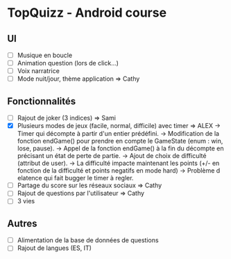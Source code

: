 # TopQuizz - Android course

## UI
- [ ] Musique en boucle
- [ ] Animation question (lors de click...)
- [ ] Voix narratrice
- [ ] Mode nuit/jour, thème application => Cathy

## Fonctionnalités
- [ ] Rajout de joker (3 indices) => Sami
- [x] Plusieurs modes de jeux (facile, normal, difficile) avec timer => ALEX
  -> Timer qui décompte à partir d'un entier prédéfini.
  -> Modification de la fonction endGame() pour prendre en compte le GameState (enum : win, lose, pause).
  -> Appel de la fonction endGame() à la fin du décompte en précisant un état de perte de partie.
  -> Ajout de choix de difficulté (attribut de user).
  -> La difficulté impacte maintenant les points (+/- en fonction de la difficulté et points negatifs en mode hard)
  -> Problème d elatence qui fait bugger le timer à regler.
- [ ] Partage du score sur les réseaux sociaux => Cathy
- [ ] Rajout de questions par l'utilisateur => Cathy
- [ ] 3 vies 

## Autres
- [ ] Alimentation de la base de données de questions
- [ ] Rajout de langues (ES, IT)
